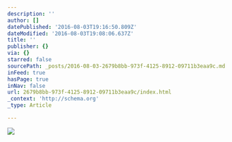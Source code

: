 ```yaml
---
description: ''
author: []
datePublished: '2016-08-03T19:16:50.809Z'
dateModified: '2016-08-03T19:08:06.637Z'
title: ''
publisher: {}
via: {}
starred: false
sourcePath: _posts/2016-08-03-2679b8bb-973f-4125-8912-09711b3eaa9c.md
inFeed: true
hasPage: true
inNav: false
url: 2679b8bb-973f-4125-8912-09711b3eaa9c/index.html
_context: 'http://schema.org'
_type: Article

---
```

![](https://the-grid-user-content.s3-us-west-2.amazonaws.com/d388e9ab-fabb-4457-908d-8118d0b7bcfa.png)